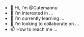 - 👋 Hi, I’m @Cutemannu
- 👀 I’m interested in ...
- 🌱 I’m currently learning ...
- 💞️ I’m looking to collaborate on ...
- 📫 How to reach me ...

<!---
Cutemannu/Cutemannu is a ✨ special ✨ repository because its `README.md` (this file) appears on your GitHub profile.
You can click the Preview link to take a look at your changes.
--->
